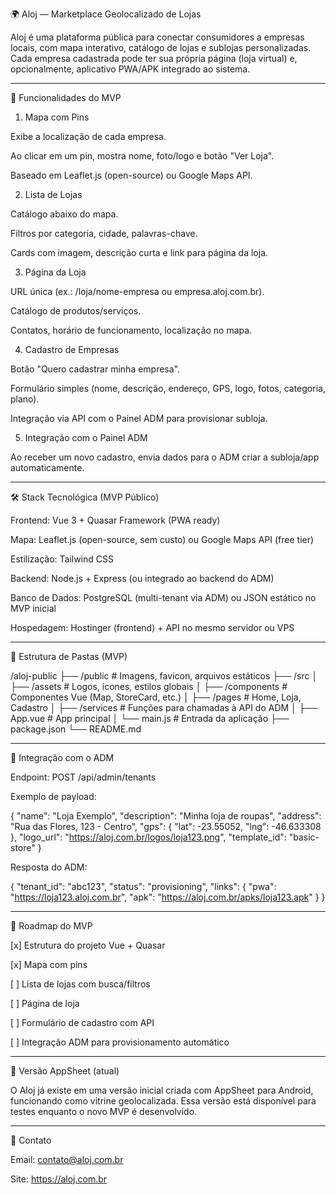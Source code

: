 🌍 Aloj — Marketplace Geolocalizado de Lojas

Aloj é uma plataforma pública para conectar consumidores a empresas locais, com mapa interativo, catálogo de lojas e sublojas personalizadas.
Cada empresa cadastrada pode ter sua própria página (loja virtual) e, opcionalmente, aplicativo PWA/APK integrado ao sistema.


---

🚀 Funcionalidades do MVP

1. Mapa com Pins

Exibe a localização de cada empresa.

Ao clicar em um pin, mostra nome, foto/logo e botão "Ver Loja".

Baseado em Leaflet.js (open-source) ou Google Maps API.



2. Lista de Lojas

Catálogo abaixo do mapa.

Filtros por categoria, cidade, palavras-chave.

Cards com imagem, descrição curta e link para página da loja.



3. Página da Loja

URL única (ex.: /loja/nome-empresa ou empresa.aloj.com.br).

Catálogo de produtos/serviços.

Contatos, horário de funcionamento, localização no mapa.



4. Cadastro de Empresas

Botão "Quero cadastrar minha empresa".

Formulário simples (nome, descrição, endereço, GPS, logo, fotos, categoria, plano).

Integração via API com o Painel ADM para provisionar subloja.



5. Integração com o Painel ADM

Ao receber um novo cadastro, envia dados para o ADM criar a subloja/app automaticamente.





---

🛠 Stack Tecnológica (MVP Público)

Frontend: Vue 3 + Quasar Framework (PWA ready)

Mapa: Leaflet.js (open-source, sem custo) ou Google Maps API (free tier)

Estilização: Tailwind CSS

Backend: Node.js + Express (ou integrado ao backend do ADM)

Banco de Dados: PostgreSQL (multi-tenant via ADM) ou JSON estático no MVP inicial

Hospedagem: Hostinger (frontend) + API no mesmo servidor ou VPS



---

📂 Estrutura de Pastas (MVP)

/aloj-public
 ├── /public         # Imagens, favicon, arquivos estáticos
 ├── /src
 │   ├── /assets     # Logos, ícones, estilos globais
 │   ├── /components # Componentes Vue (Map, StoreCard, etc.)
 │   ├── /pages      # Home, Loja, Cadastro
 │   ├── /services   # Funções para chamadas à API do ADM
 │   ├── App.vue     # App principal
 │   └── main.js     # Entrada da aplicação
 ├── package.json
 └── README.md


---

🔗 Integração com o ADM

Endpoint: POST /api/admin/tenants

Exemplo de payload:


{
  "name": "Loja Exemplo",
  "description": "Minha loja de roupas",
  "address": "Rua das Flores, 123 - Centro",
  "gps": { "lat": -23.55052, "lng": -46.633308 },
  "logo_url": "https://aloj.com.br/logos/loja123.png",
  "template_id": "basic-store"
}

Resposta do ADM:

{
  "tenant_id": "abc123",
  "status": "provisioning",
  "links": {
    "pwa": "https://loja123.aloj.com.br",
    "apk": "https://aloj.com.br/apks/loja123.apk"
  }
}


---

📌 Roadmap do MVP

[x] Estrutura do projeto Vue + Quasar

[x] Mapa com pins

[ ] Lista de lojas com busca/filtros

[ ] Página de loja

[ ] Formulário de cadastro com API

[ ] Integração ADM para provisionamento automático



---

📲 Versão AppSheet (atual)

O Aloj já existe em uma versão inicial criada com AppSheet para Android, funcionando como vitrine geolocalizada.
Essa versão está disponível para testes enquanto o novo MVP é desenvolvido.





---

📧 Contato

Email: contato@aloj.com.br

Site: https://aloj.com.br


